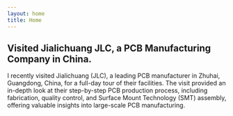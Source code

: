 ```yaml
---
layout: home
title: Home
---
```


## Visited Jialichuang JLC, a PCB Manufacturing Company in China.

I recently visited Jialichuang (JLC), a leading PCB manufacturer in Zhuhai, Guangdong, China, for a full-day tour of their facilities. The visit provided an in-depth look at their step-by-step PCB production process, including fabrication, quality control, and Surface Mount Technology (SMT) assembly, offering valuable insights into large-scale PCB manufacturing.